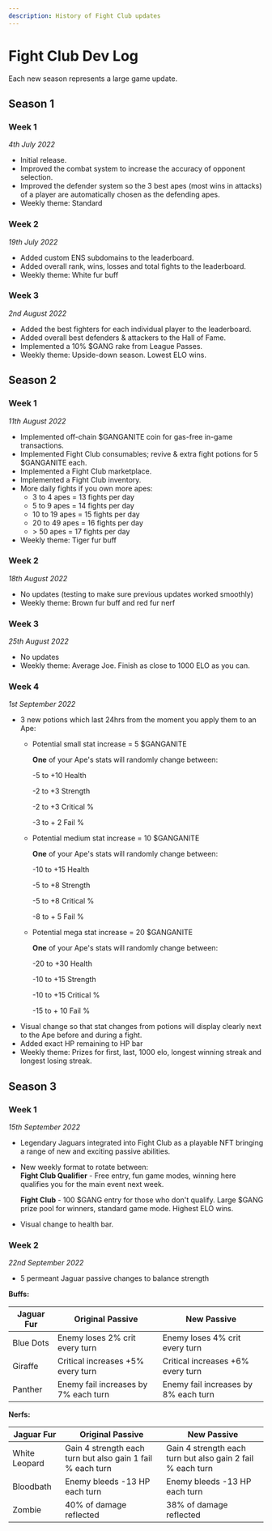 ```yaml
---
description: History of Fight Club updates
---
```


# Fight Club Dev Log

Each new season represents a large game update.

## Season 1

### Week 1

_4th July 2022_

* Initial release.
* Improved the combat system to increase the accuracy of opponent selection.
* Improved the defender system so the 3 best apes (most wins in attacks) of a player are automatically chosen as the defending apes.
* Weekly theme: Standard

### Week 2

_19th July 2022_

* Added custom ENS subdomains to the leaderboard.
* Added overall rank, wins, losses and total fights to the leaderboard.
* Weekly theme: White fur buff

### Week 3

_2nd August 2022_

* Added the best fighters for each individual player to the leaderboard.
* Added overall best defenders & attackers to the Hall of Fame.
* Implemented a 10% $GANG rake from League Passes.
* Weekly theme: Upside-down season. Lowest ELO wins.

## Season 2

### Week 1

_11th August 2022_

* Implemented off-chain $GANGANITE coin for gas-free in-game transactions.
* Implemented Fight Club consumables; revive & extra fight potions for 5 $GANGANITE each.
* Implemented a Fight Club marketplace.
* Implemented a Fight Club inventory.
* More daily fights if you own more apes:
  * 3 to 4 apes = 13 fights per day
  * 5 to 9 apes = 14 fights per day
  * 10 to 19 apes = 15 fights per day
  * 20 to 49 apes = 16 fights per day
  * \> 50 apes = 17 fights per day
* Weekly theme: Tiger fur buff

### Week 2

_18th August 2022_

* No updates (testing to make sure previous updates worked smoothly)
* Weekly theme: Brown fur buff and red fur nerf

### Week 3

_25th August 2022_

* No updates
* Weekly theme: Average Joe. Finish as close to 1000 ELO as you can.

### Week 4

_1st September 2022_

* 3 new potions which last 24hrs from the moment you apply them to an Ape:
  *   Potential small stat increase = 5 $GANGANITE

      **One** of your Ape's stats will randomly change between:&#x20;

      \-5 to +10 Health

      \-2 to +3 Strength

      \-2 to +3 Critical %

      \-3 to + 2 Fail %
  *   Potential medium stat increase = 10 $GANGANITE

      **One** of your Ape's stats will randomly change between:&#x20;

      \-10 to +15 Health

      \-5 to +8 Strength

      \-5 to +8 Critical %

      \-8 to + 5 Fail %
  *   Potential mega stat increase = 20 $GANGANITE

      **One** of your Ape's stats will randomly change between:&#x20;

      \-20 to +30 Health

      \-10 to +15 Strength

      \-10 to +15 Critical %

      \-15 to + 10 Fail %
* Visual change so that stat changes from potions will display clearly next to the Ape before and during a fight.
* Added exact HP remaining to HP bar
* Weekly theme: Prizes for first, last, 1000 elo, longest winning streak and longest losing streak.

## Season 3

### Week 1

_15th September 2022_

* Legendary Jaguars integrated into Fight Club as a playable NFT bringing a range of new and exciting passive abilities.
*   New weekly format to rotate between:\
    **Fight Club Qualifier** - Free entry, fun game modes, winning here qualifies you for the main event next week.

    **Fight Club** - 100 $GANG entry for those who don't qualify. Large $GANG prize pool for winners, standard game mode. Highest ELO wins.
* Visual change to health bar.

### Week 2

_22nd September 2022_

* 5 permeant Jaguar passive changes to balance strength

**Buffs:**

| Jaguar Fur | Original Passive                     | New Passive                          |
| ---------- | ------------------------------------ | ------------------------------------ |
| Blue Dots  | Enemy loses 2% crit every turn       | Enemy loses 4% crit every turn       |
| Giraffe    | Critical increases +5% every turn    | Critical increases +6% every turn    |
| Panther    | Enemy fail increases by 7% each turn | Enemy fail increases by 8% each turn |

**Nerfs:**

| Jaguar Fur    | Original Passive                                           | New Passive                                                |
| ------------- | ---------------------------------------------------------- | ---------------------------------------------------------- |
| White Leopard | Gain 4 strength each turn but also gain 1 fail % each turn | Gain 4 strength each turn but also gain 2 fail % each turn |
| Bloodbath     | Enemy bleeds -13 HP each turn                              | Enemy bleeds -13 HP each turn                              |
| Zombie        | 40% of damage reflected                                    | 38% of damage reflected                                    |
